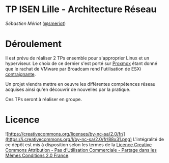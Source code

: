 # TP ISEN Lille - Architecture Réseau

_Sébastien Mériot_ ([@smeriot](https://twitter.com/smeriot))

Déroulement
===========

Il est prévu de réaliser 2 TPs ensemble pour s'approprier Linux et un hyperviseur. Le choix de ce dernier s'est porté sur [Proxmox](https://www.proxmox.com/) étant donné que le rachat de VMware par Broadcam rend l'utilisation de ESXi [contraignante](https://www.lemondeinformatique.fr/actualites/lire-broadcom-liquide-la-version-gratuite-de-l-hyperviseur-vmware-esxi-92949.html).

Un projet viendra mettre en oeuvre les différentes compétences réseau acquises ainsi qu'en découvrir de nouvelles par la pratique. 

Ces TPs seront à réaliser en groupe.

Licence
=======

![https://creativecommons.org/licenses/by-nc-sa/2.0/fr/](https://i.creativecommons.org/l/by-nc-sa/2.0/fr/88x31.png) L'intégralité de ce dépôt est mis à disposition selon les termes de la [Licence Creative Commons Attribution - Pas d’Utilisation Commerciale - Partage dans les Mêmes Conditions 2.0 France](https://creativecommons.org/licenses/by-nc-sa/2.0/fr/).
